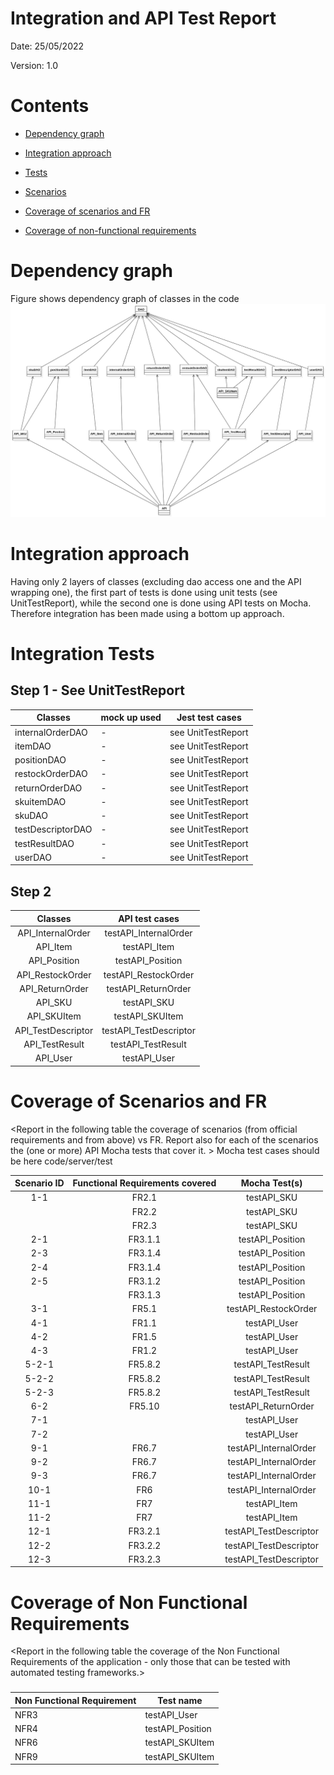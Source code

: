 # Integration and API Test Report

Date: 25/05/2022

Version: 1.0

# Contents

- [Dependency graph](#dependency-graph)

- [Integration approach](#integration)

- [Tests](#tests)

- [Scenarios](#scenarios)

- [Coverage of scenarios and FR](#scenario-coverage)
- [Coverage of non-functional requirements](#nfr-coverage)



# Dependency graph 
Figure shows dependency graph of classes in the code
![Dep graph](img/ezWH_DEPENDENCY_GRAPH.svg "Dep graph") 

     
# Integration approach

Having only 2 layers of classes (excluding dao access one and the API wrapping one), the first part of tests is done using unit tests (see UnitTestReport), while the second one is done using API tests on Mocha. Therefore integration has been made using a bottom up approach.
    


#  Integration Tests


## Step 1 - See UnitTestReport
| Classes  | mock up used |Jest test cases |
|--|--|--|
|internalOrderDAO | - | see UnitTestReport|
|itemDAO          | - | see UnitTestReport|
|positionDAO      | - | see UnitTestReport|
|restockOrderDAO  | - | see UnitTestReport|
|returnOrderDAO   | - | see UnitTestReport|
|skuitemDAO       | - | see UnitTestReport|
|skuDAO           | - | see UnitTestReport|
|testDescriptorDAO| - | see UnitTestReport|
|testResultDAO    | - | see UnitTestReport|
|userDAO          | - | see UnitTestReport|


## Step 2
| Classes  |API test cases |
|:--:|:--:|
|API_InternalOrder|testAPI_InternalOrder|
|API_Item|testAPI_Item|
|API_Position|testAPI_Position|
|API_RestockOrder|testAPI_RestockOrder|
|API_ReturnOrder|testAPI_ReturnOrder|
|API_SKU|testAPI_SKU|
|API_SKUItem|testAPI_SKUItem|
|API_TestDescriptor|testAPI_TestDescriptor|
|API_TestResult|testAPI_TestResult|
|API_User|testAPI_User|



# Coverage of Scenarios and FR


<Report in the following table the coverage of  scenarios (from official requirements and from above) vs FR. 
Report also for each of the scenarios the (one or more) API Mocha tests that cover it. >  Mocha test cases should be here code/server/test




| Scenario ID | Functional Requirements covered | Mocha  Test(s) | 
| :---------: | :----: | :-------------------: | 
|  1-1        | FR2.1  | testAPI_SKU           |
|             | FR2.2  | testAPI_SKU           |
|             | FR2.3  | testAPI_SKU           |
|  2-1        | FR3.1.1| testAPI_Position      |
|  2-3        | FR3.1.4| testAPI_Position      |
|  2-4        | FR3.1.4| testAPI_Position      |
|  2-5        | FR3.1.2| testAPI_Position      |
|             | FR3.1.3| testAPI_Position      |
|  3-1        | FR5.1  | testAPI_RestockOrder  |
|  4-1        | FR1.1  | testAPI_User          |
|  4-2        | FR1.5  | testAPI_User          |
|  4-3        | FR1.2  | testAPI_User          |
|  5-2-1      | FR5.8.2| testAPI_TestResult    |
|  5-2-2      | FR5.8.2| testAPI_TestResult    |
|  5-2-3      | FR5.8.2| testAPI_TestResult    |
|  6-2        | FR5.10 | testAPI_ReturnOrder   |
|  7-1        |        | testAPI_User          |
|  7-2        |        | testAPI_User          |
|  9-1        | FR6.7  | testAPI_InternalOrder |
|  9-2        | FR6.7  | testAPI_InternalOrder |
|  9-3        | FR6.7  | testAPI_InternalOrder |
|  10-1       | FR6    | testAPI_InternalOrder |
|  11-1       | FR7    | testAPI_Item          |
|  11-2       | FR7    | testAPI_Item          |
|  12-1       | FR3.2.1| testAPI_TestDescriptor|
|  12-2       | FR3.2.2| testAPI_TestDescriptor|
|  12-3       | FR3.2.3| testAPI_TestDescriptor|


# Coverage of Non Functional Requirements


<Report in the following table the coverage of the Non Functional Requirements of the application - only those that can be tested with automated testing frameworks.>


### 

| Non Functional Requirement |  Test name       |
| -------------------------- | ---------------- |
|            NFR3            | testAPI_User     |
|            NFR4            | testAPI_Position |
|            NFR6            | testAPI_SKUItem  |
|            NFR9            | testAPI_SKUItem  |

